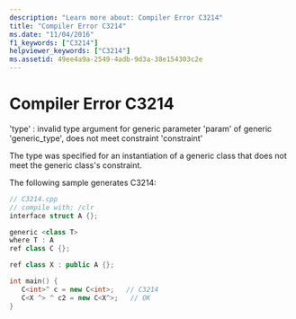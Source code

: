 ```yaml
---
description: "Learn more about: Compiler Error C3214"
title: "Compiler Error C3214"
ms.date: "11/04/2016"
f1_keywords: ["C3214"]
helpviewer_keywords: ["C3214"]
ms.assetid: 49ee4a9a-2549-4adb-9d3a-38e154303c2e
---
```

# Compiler Error C3214

'type' : invalid type argument for generic parameter 'param' of generic 'generic_type', does not meet constraint 'constraint'

The type was specified for an instantiation of a generic class that does not meet the generic class's constraint.

The following sample generates C3214:

```cpp
// C3214.cpp
// compile with: /clr
interface struct A {};

generic <class T>
where T : A
ref class C {};

ref class X : public A {};

int main() {
   C<int>^ c = new C<int>;   // C3214
   C<X ^> ^ c2 = new C<X^>;   // OK
}
```
